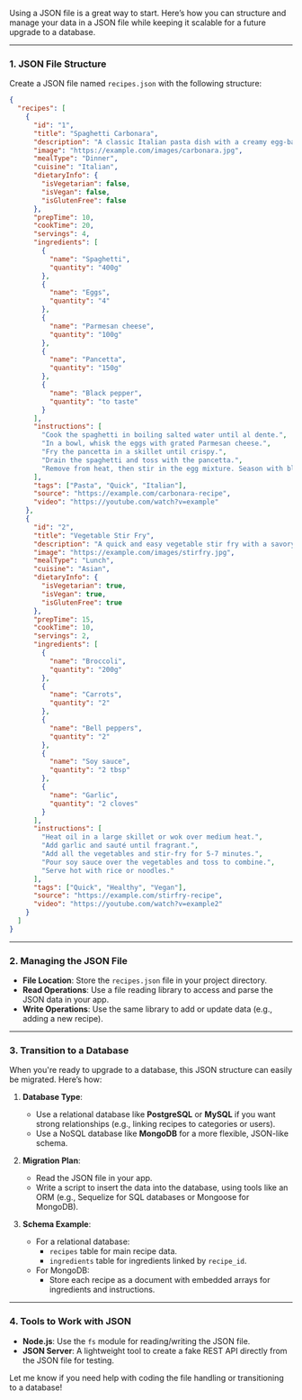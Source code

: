 Using a JSON file is a great way to start. Here’s how you can structure and manage your data in a JSON file while keeping it scalable for a future upgrade to a database.

---

### **1. JSON File Structure**

Create a JSON file named `recipes.json` with the following structure:

```json
{
  "recipes": [
    {
      "id": "1",
      "title": "Spaghetti Carbonara",
      "description": "A classic Italian pasta dish with a creamy egg-based sauce.",
      "image": "https://example.com/images/carbonara.jpg",
      "mealType": "Dinner",
      "cuisine": "Italian",
      "dietaryInfo": {
        "isVegetarian": false,
        "isVegan": false,
        "isGlutenFree": false
      },
      "prepTime": 10,
      "cookTime": 20,
      "servings": 4,
      "ingredients": [
        {
          "name": "Spaghetti",
          "quantity": "400g"
        },
        {
          "name": "Eggs",
          "quantity": "4"
        },
        {
          "name": "Parmesan cheese",
          "quantity": "100g"
        },
        {
          "name": "Pancetta",
          "quantity": "150g"
        },
        {
          "name": "Black pepper",
          "quantity": "to taste"
        }
      ],
      "instructions": [
        "Cook the spaghetti in boiling salted water until al dente.",
        "In a bowl, whisk the eggs with grated Parmesan cheese.",
        "Fry the pancetta in a skillet until crispy.",
        "Drain the spaghetti and toss with the pancetta.",
        "Remove from heat, then stir in the egg mixture. Season with black pepper and serve immediately."
      ],
      "tags": ["Pasta", "Quick", "Italian"],
      "source": "https://example.com/carbonara-recipe",
      "video": "https://youtube.com/watch?v=example"
    },
    {
      "id": "2",
      "title": "Vegetable Stir Fry",
      "description": "A quick and easy vegetable stir fry with a savory sauce.",
      "image": "https://example.com/images/stirfry.jpg",
      "mealType": "Lunch",
      "cuisine": "Asian",
      "dietaryInfo": {
        "isVegetarian": true,
        "isVegan": true,
        "isGlutenFree": true
      },
      "prepTime": 15,
      "cookTime": 10,
      "servings": 2,
      "ingredients": [
        {
          "name": "Broccoli",
          "quantity": "200g"
        },
        {
          "name": "Carrots",
          "quantity": "2"
        },
        {
          "name": "Bell peppers",
          "quantity": "2"
        },
        {
          "name": "Soy sauce",
          "quantity": "2 tbsp"
        },
        {
          "name": "Garlic",
          "quantity": "2 cloves"
        }
      ],
      "instructions": [
        "Heat oil in a large skillet or wok over medium heat.",
        "Add garlic and sauté until fragrant.",
        "Add all the vegetables and stir-fry for 5-7 minutes.",
        "Pour soy sauce over the vegetables and toss to combine.",
        "Serve hot with rice or noodles."
      ],
      "tags": ["Quick", "Healthy", "Vegan"],
      "source": "https://example.com/stirfry-recipe",
      "video": "https://youtube.com/watch?v=example2"
    }
  ]
}
```

---

### **2. Managing the JSON File**
- **File Location**: Store the `recipes.json` file in your project directory.
- **Read Operations**: Use a file reading library to access and parse the JSON data in your app.
- **Write Operations**: Use the same library to add or update data (e.g., adding a new recipe).

---

### **3. Transition to a Database**

When you're ready to upgrade to a database, this JSON structure can easily be migrated. Here’s how:

1. **Database Type**:
   - Use a relational database like **PostgreSQL** or **MySQL** if you want strong relationships (e.g., linking recipes to categories or users).
   - Use a NoSQL database like **MongoDB** for a more flexible, JSON-like schema.

2. **Migration Plan**:
   - Read the JSON file in your app.
   - Write a script to insert the data into the database, using tools like an ORM (e.g., Sequelize for SQL databases or Mongoose for MongoDB).

3. **Schema Example**:
   - For a relational database:
     - `recipes` table for main recipe data.
     - `ingredients` table for ingredients linked by `recipe_id`.
   - For MongoDB:
     - Store each recipe as a document with embedded arrays for ingredients and instructions.

---

### **4. Tools to Work with JSON**
- **Node.js**: Use the `fs` module for reading/writing the JSON file.
- **JSON Server**: A lightweight tool to create a fake REST API directly from the JSON file for testing.

Let me know if you need help with coding the file handling or transitioning to a database!